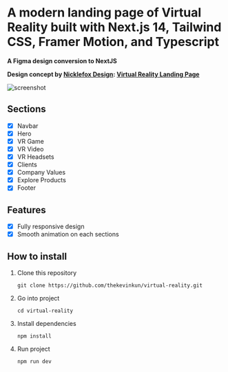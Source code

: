 # A modern landing page of Virtual Reality built with Next.js 14, Tailwind CSS, Framer Motion, and Typescript

**A Figma design conversion to NextJS**

**Design concept by <ins>Nicklefox Design</ins>: [Virtual Reality Landing Page](https://www.figma.com/community/file/1100751527569288223)**

![screenshot](https://github.com/user-attachments/assets/d91c4317-5eb5-4250-99e5-97097bdf770d)

## Sections
- [x] Navbar
- [x] Hero
- [x] VR Game
- [x] VR Video
- [x] VR Headsets
- [x] Clients
- [x] Company Values
- [x] Explore Products
- [x] Footer

## Features
- [x] Fully responsive design
- [x] Smooth animation on each sections

## How to install
1. Clone this repository
   
   ```
   git clone https://github.com/thekevinkun/virtual-reality.git
   ```
2. Go into project
   
   ```
   cd virtual-reality
   ```
3. Install dependencies
   
   ```
   npm install
   ```
   
4. Run project
   
   ```
   npm run dev
   ```
